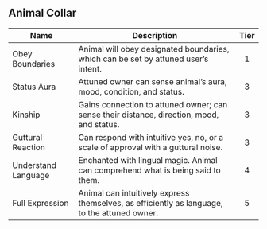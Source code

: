 ## Animal Collar

 **Name**            | **Description**                                                                              | **Tier** 
---------------------|----------------------------------------------------------------------------------------------|:--------:
 Obey Boundaries     | Animal will obey designated boundaries, which can be set by attuned user’s intent.           | 1        
 Status Aura         | Attuned owner can sense animal’s aura, mood, condition, and status.                          | 3        
 Kinship             | Gains connection to attuned owner; can sense their distance, direction, mood, and status.    | 3        
 Guttural Reaction   | Can respond with intuitive yes, no, or a scale of approval with a guttural noise.            | 3        
 Understand Language | Enchanted with lingual magic. Animal can comprehend what is being said to them.              | 4        
 Full Expression     | Animal can intuitively express themselves, as efficiently as language, to the attuned owner. | 5        
